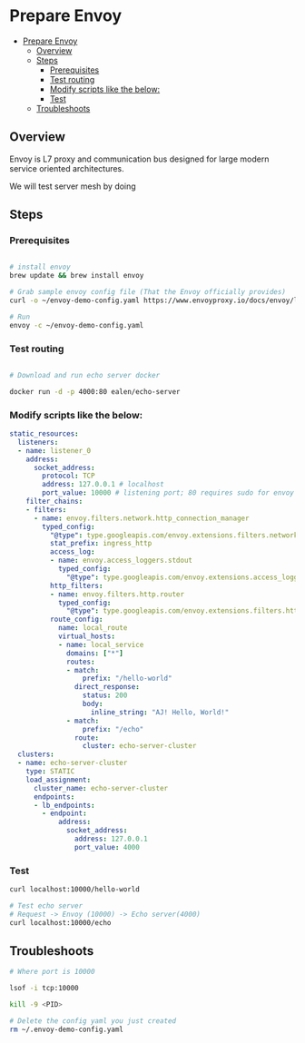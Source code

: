 # Prepare Envoy

<!-- TOC -->

- [Prepare Envoy](#prepare-envoy)
  - [Overview](#overview)
  - [Steps](#steps)
    - [Prerequisites](#prerequisites)
    - [Test routing](#test-routing)
    - [Modify scripts like the below:](#modify-scripts-like-the-below)
    - [Test](#test)
  - [Troubleshoots](#troubleshoots)

<!-- /TOC -->

## Overview

Envoy is L7 proxy and communication bus designed for large modern service oriented architectures.

We will test server mesh by doing 


## Steps

### Prerequisites

```sh

# install envoy
brew update && brew install envoy

# Grab sample envoy config file (That the Envoy officially provides)
curl -o ~/envoy-demo-config.yaml https://www.envoyproxy.io/docs/envoy/latest/_downloads/92dcb9714fb6bc288d042029b34c0de4/envoy-demo.yaml

# Run
envoy -c ~/envoy-demo-config.yaml

```

### Test routing
```sh

# Download and run echo server docker

docker run -d -p 4000:80 ealen/echo-server

```

### Modify scripts like the below:
```yaml
static_resources:
  listeners:
  - name: listener_0
    address:
      socket_address:
        protocol: TCP
        address: 127.0.0.1 # localhost
        port_value: 10000 # listening port; 80 requires sudo for envoy
    filter_chains:
    - filters:
      - name: envoy.filters.network.http_connection_manager
        typed_config:
          "@type": type.googleapis.com/envoy.extensions.filters.network.http_connection_manager.v3.HttpConnectionManager
          stat_prefix: ingress_http
          access_log:
          - name: envoy.access_loggers.stdout
            typed_config:
              "@type": type.googleapis.com/envoy.extensions.access_loggers.stream.v3.StdoutAccessLog
          http_filters:
          - name: envoy.filters.http.router
            typed_config:
              "@type": type.googleapis.com/envoy.extensions.filters.http.router.v3.Router
          route_config:
            name: local_route
            virtual_hosts:
            - name: local_service
              domains: ["*"]
              routes:
              - match:
                  prefix: "/hello-world"
                direct_response:
                  status: 200
                  body:
                    inline_string: "AJ! Hello, World!"
              - match:
                  prefix: "/echo"
                route:
                  cluster: echo-server-cluster
  clusters:
  - name: echo-server-cluster
    type: STATIC
    load_assignment:
      cluster_name: echo-server-cluster
      endpoints:
      - lb_endpoints:
        - endpoint:
            address:
              socket_address:
                address: 127.0.0.1
                port_value: 4000

```

### Test
```sh
curl localhost:10000/hello-world

# Test echo server
# Request -> Envoy (10000) -> Echo server(4000)
curl localhost:10000/echo


```

## Troubleshoots

```sh
# Where port is 10000

lsof -i tcp:10000

kill -9 <PID>

# Delete the config yaml you just created
rm ~/.envoy-demo-config.yaml

```